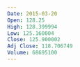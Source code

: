 ```yaml
---
Date: 2015-03-20
Open: 128.25
High: 128.399994
Low: 125.160004
Close: 125.900002
Adj Close: 118.706749
Volume: 68695100
---
```

